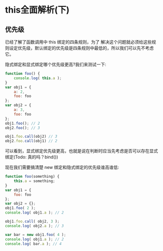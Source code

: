 # this全面解析(下)

## 优先级

已经了解了函数调用中 this 绑定的四条规则，为了 解决这个问题就必须给这些规则设定优先级，默认绑定的优先级是四条规则中最低的，所以我们可以先不考虑它。

隐式绑定和显式绑定哪个优先级更高?我们来测试一下:

```js
function foo() {
    console.log( this.a );
}
var obj1 = {
    a: 2,
    foo: foo 
};
var obj2 = {
    a: 3,
    foo: foo
};
obj1.foo(); // 2
obj2.foo(); // 3

obj1.foo.call(obj2) // 3
obj2.foo.call(obj1) // 2
```
可以看到，显式绑定优先级更高，也就是说在判断时应当先考虑是否可以存在显式绑定(Todo: 真的吗？bind())

现在我们需要搞清楚 new 绑定和隐式绑定的优先级谁高谁低:

```js
function foo(something) {
    this.a = something;
}
var obj1 = {
    foo: foo
};
var obj2 = {};
obj1.foo( 2 );
console.log( obj1.a ); // 2

obj1.foo.call( obj2, 3 );
console.log( obj2.a ); // 3

var bar = new obj1.foo( 4 ); 
console.log( obj1.a ); // 2 
console.log( bar.a ); // 4
```
